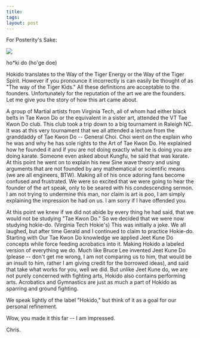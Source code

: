 ```yaml
---
title:  
tags: 
layout: post
---
```

For Posterity's Sake:







<img src="http://fuzzymonk.com/photos/blog/image/595/hokido.jpg" class="center" />







ho\*ki do (ho'ge doe)







Hokido translates to the Way of the Tiger Energy or the Way of the Tiger Spirit. However if you pronounce it incorrectly is can easily be thought of as "The way of the Tiger Kids." All these definitions are acceptable to the founders. Unfortunately for the reputation of the art we are the founders. Let me give you the story of how this art came about.







A group of Martial artists from Virginia Tech, all of whom had either black belts in Tae Kwon Do or the equivalent in a sister art, attended the VT Tae Kwon Do club. This club took a trip down to a big tournament in Raleigh NC. It was at this very tournament that we all attended a lecture from the granddaddy of Tae Kwon Do -- General Choi. Choi went on the explain who he was and why he has sole rights to the Art of Tae Kwon Do. He explained how he founded it and if you are not doing exactly what he is doing you are doing karate. Someone even asked about Kungfu, he said that was karate. At this point he went on to explain his new Sine wave theory and using arguments that are not founded by any mathematical or scientific means (we are all engineers, BTW). Making all of his once adoring fans become confused and frustrated. We were so excited that we were going to hear the founder of the art speak, only to be seared with his condescending sermon. I am not trying to undermine this man, nor claim is art is poo, I am simply explaining the impression he had on us. I am sorry if I have offended you.







At this point we knew if we did not abide by every thing he had said, that we would not be studying "Tae Kwon Do." So we decided that we were now studying hokie-do. (Virginia Tech Hokie's) This was initially a joke. We all laughed, but after time Gerald and I continued to claim to practice Hokie-do. Starting with Our Tae Kwon Do knowledge we applied Jeet Kune Do concepts while force feeding acrobatics into it. Making Hokido a labeled version of everything we do. Much like Bruce Lee invented Jeet Kune Do (please -- don't get me wrong, I am not comparing us to him, that would be an insult to him, rather I am giving credit for the borrowed ideas), and said that take what works for you, well we did. But unlike Jeet Kune do, we are not purely concerned with fighting arts, Hokido also contains performing arts. Acrobatics and Gymnastics are just as much a part of Hokido as sparring and ground fighting.







We speak lightly of the label "Hokido," but think of it as a goal for our personal refinement.







Wow, you made it this far -- I am impressed.



Chris.
